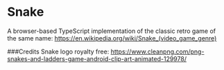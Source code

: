 # Snake
A browser-based TypeScript implementation of the classic retro game of the same name: https://en.wikipedia.org/wiki/Snake_(video_game_genre)

###Credits
Snake logo royalty free: https://www.cleanpng.com/png-snakes-and-ladders-game-android-clip-art-animated-129978/